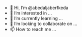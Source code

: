 - 👋 Hi, I’m @abedaljaberfkeda
- 👀 I’m interested in ...
- 🌱 I’m currently learning ...
- 💞️ I’m looking to collaborate on ...
- 📫 How to reach me ...

<!---
abedaljaberfkeda/abedaljaberfkeda is a ✨ special ✨ repository because its `README.md` (this file) appears on your GitHub profile.
You can click the Preview link to take a look at your changes.
--->
